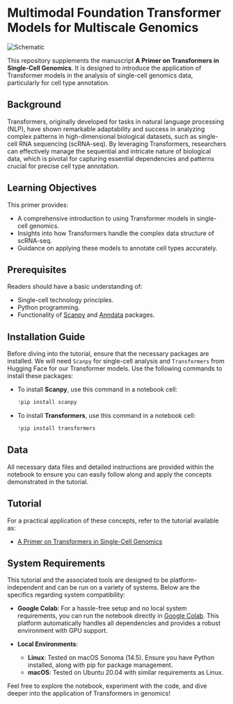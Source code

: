 # Multimodal Foundation Transformer Models for Multiscale Genomics

![Schematic](https://github.com/sumeer1/A-Primer-on-Transformers-in-Single-Cell-Genomics/assets/70262340/f799ee26-b884-422d-8000-8fac5a2872e9)

This repository supplements the manuscript **A Primer on Transformers in Single-Cell Genomics**. It is designed to introduce the application of Transformer models in the analysis of single-cell genomics data, particularly for cell type annotation.

## Background
Transformers, originally developed for tasks in natural language processing (NLP), have shown remarkable adaptability and success in analyzing complex patterns in high-dimensional biological datasets, such as single-cell RNA sequencing (scRNA-seq). By leveraging Transformers, researchers can effectively manage the sequential and intricate nature of biological data, which is pivotal for capturing essential dependencies and patterns crucial for precise cell type annotation.

## Learning Objectives
This primer provides:
- A comprehensive introduction to using Transformer models in single-cell genomics.
- Insights into how Transformers handle the complex data structure of scRNA-seq.
- Guidance on applying these models to annotate cell types accurately.

## Prerequisites
Readers should have a basic understanding of:
- Single-cell technology principles.
- Python programming.
- Functionality of [Scanpy](https://scanpy.readthedocs.io/en/stable/) and [Anndata](https://anndata.readthedocs.io/en/latest/) packages.

## Installation Guide

Before diving into the  tutorial, ensure that the necessary packages are installed. We will need `Scanpy` for single-cell analysis and `Transformers` from Hugging Face for our Transformer models. Use the following commands to install these packages:

- To install **Scanpy**, use this command in a notebook cell:
  ```python
  !pip install scanpy

- To install **Transformers**, use this command in a notebook cell:
  ```python
  !pip install transformers


## Data
All necessary data files and detailed instructions are provided within the notebook to ensure you can easily follow along and apply the concepts demonstrated in the tutorial.

## Tutorial
For a practical application of these concepts, refer to the tutorial available as:
- [A Primer on Transformers in Single-Cell Genomics](https://colab.research.google.com/drive/14tMvT82icSNRZZKN-Z2BKGIRH5-RCMpK#scrollTo=BBhBkJffYg_b)

## System Requirements

This tutorial and the associated tools are designed to be platform-independent and can be run on a variety of systems. Below are the specifics regarding system compatibility:

- **Google Colab**: For a hassle-free setup and no local system requirements, you can run the notebook directly in [Google Colab](https://colab.research.google.com/github/sumeer1/A-Primer-on-Transformers-in-Single-Cell-Genomics/blob/main/A%20Primer%20on%20Transformers%20for%20Cell%20Type%20Annotation.ipynb). This platform automatically handles all dependencies and provides a robust environment with GPU support.

- **Local Environments**:
  - **Linux**: Tested on macOS Sonoma (14.5). Ensure you have Python installed, along with pip for package management.
  - **macOS**: Tested on Ubuntu 20.04 with similar requirements as Linux.
 
    

Feel free to explore the notebook, experiment with the code, and dive deeper into the application of Transformers in genomics!

